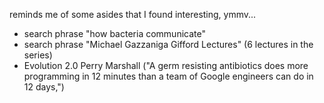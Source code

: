 reminds me of some asides that I found interesting, ymmv...
- search phrase "how bacteria communicate"
- search phrase "Michael  Gazzaniga Gifford Lectures" (6 lectures in the series)
- Evolution  2.0  Perry Marshall ("A germ resisting antibiotics does more programming in 12 minutes than a team of Google engineers can do in 12 days,")